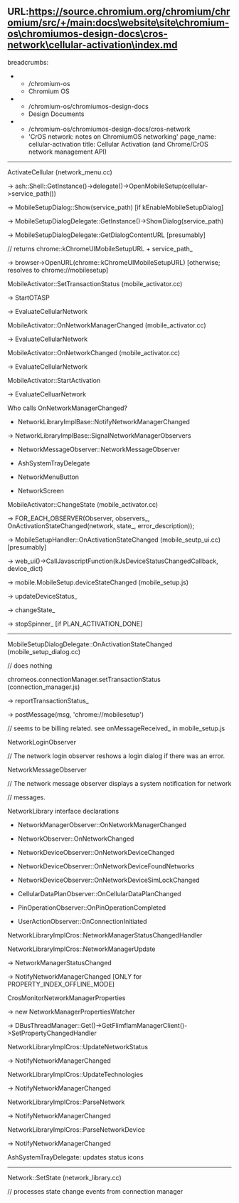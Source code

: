 URL:https://source.chromium.org/chromium/chromium/src/+/main:docs\website\site\chromium-os\chromiumos-design-docs\cros-network\cellular-activation\index.md
---
breadcrumbs:
- - /chromium-os
  - Chromium OS
- - /chromium-os/chromiumos-design-docs
  - Design Documents
- - /chromium-os/chromiumos-design-docs/cros-network
  - 'CrOS network: notes on ChromiumOS networking'
page_name: cellular-activation
title: Cellular Activation (and Chrome/CrOS network management API)
---

ActivateCellular (network_menu.cc)

-&gt;
ash::Shell::GetInstance()-&gt;delegate()-&gt;OpenMobileSetup(cellular-&gt;service_path())

-&gt; MobileSetupDialog::Show(service_path) \[if kEnableMobileSetupDialog\]

-&gt; MobileSetupDialogDelegate::GetInstance()-&gt;ShowDialog(service_path)

-&gt; MobileSetupDialogDelegate::GetDialogContentURL \[presumably\]

// returns chrome::kChromeUIMobileSetupURL + service_path_

-&gt; browser-&gt;OpenURL(chrome::kChromeUIMobileSetupURL) \[otherwise; resolves
to chrome://mobilesetup\]

MobileActivator::SetTransactionStatus (mobile_activator.cc)

-&gt; StartOTASP

-&gt; EvaluateCellularNetwork

MobileActivator::OnNetworkManagerChanged (mobile_activator.cc)

-&gt; EvaluateCellularNetwork

MobileActivator::OnNetworkChanged (mobile_activator.cc)

-&gt; EvaluateCellularNetwork

MobileActivator::StartActivation

-&gt; EvaluateCelluarNetwork

Who calls OnNetworkManagerChanged?

- NetworkLibraryImplBase::NotifyNetworkManagerChanged

-&gt; NetworkLibraryImplBase::SignalNetworkManagerObservers

- NetworkMessageObserver::NetworkMessageObserver

- AshSystemTrayDelegate

- NetworkMenuButton

- NetworkScreen

MobileActivator::ChangeState (mobile_activator.cc)

-&gt; FOR_EACH_OBSERVER(Observer, observers_, OnActivationStateChanged(network,
state_, error_description));

-&gt; MobileSetupHandler::OnActivationStateChanged (mobile_seutp_ui.cc)
\[presumably\]

-&gt; web_ui()-&gt;CallJavascriptFunction(kJsDeviceStatusChangedCallback,
device_dict)

-&gt; mobile.MobileSetup.deviceStateChanged (mobile_setup.js)

-&gt; updateDeviceStatus_

-&gt; changeState_

-&gt; stopSpinner_ \[if PLAN_ACTIVATION_DONE\]

---

MobileSetupDialogDelegate::OnActivationStateChanged (mobile_setup_dialog.cc)

// does nothing

chromeos.connectionManager.setTransactionStatus (connection_manager.js)

-&gt; reportTransactionStatus_

-&gt; postMessage(msg, 'chrome://mobilesetup')

// seems to be billing related. see onMessageReceived_ in mobile_setup.js

NetworkLoginObserver

// The network login observer reshows a login dialog if there was an error.

NetworkMessageObserver

// The network message observer displays a system notification for network

// messages.

NetworkLibrary interface declarations

- NetworkManagerObserver::OnNetworkManagerChanged

- NetworkObserver::OnNetworkChanged

- NetworkDeviceObserver::OnNetworkDeviceChanged

- NetworkDeviceObserver::OnNetworkDeviceFoundNetworks

- NetworkDeviceObserver::OnNetworkDeviceSimLockChanged

- CellularDataPlanObserver::OnCellularDataPlanChanged

- PinOperationObserver::OnPinOperationCompleted

- UserActionObserver::OnConnectionInitiated

NetworkLibraryImplCros::NetworkManagerStatusChangedHandler

NetworkLibraryImplCros::NetworkManagerUpdate

-&gt; NetworkManagerStatusChanged

-&gt; NotifyNetworkManagerChanged \[ONLY for PROPERTY_INDEX_OFFLINE_MODE\]

CrosMonitorNetworkManagerProperties

-&gt; new NetworkManagerPropertiesWatcher

-&gt;
DBusThreadManager::Get()-&gt;GetFlimflamManagerClient()-&gt;SetPropertyChangedHandler

NetworkLibraryImplCros::UpdateNetworkStatus

-&gt; NotifyNetworkManagerChanged

NetworkLibraryImplCros::UpdateTechnologies

-&gt; NotifyNetworkManagerChanged

NetworkLibraryImplCros::ParseNetwork

-&gt; NotifyNetworkManagerChanged

NetworkLibraryImplCros::ParseNetworkDevice

-&gt; NotifyNetworkManagerChanged

AshSystemTrayDelegate: updates status icons

---

Network::SetState (network_library.cc)

// processes state change events from connection manager
